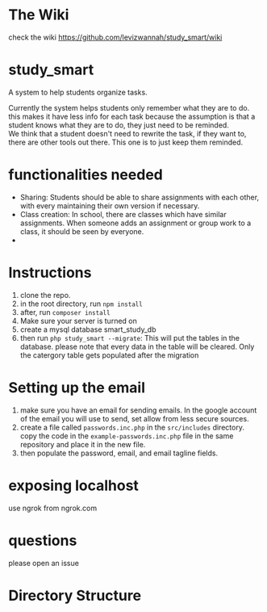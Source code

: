 # The Wiki
check the wiki https://github.com/levizwannah/study_smart/wiki
# study_smart
A system to help students organize tasks.

Currently the system helps students only remember what they are to do. this makes it have less info for each task because the assumption is that a student knows what they are to do, they just need to be reminded.  
We think that a student doesn't need to rewrite the task, if they want to, there are other tools out there. This one is to just keep them reminded. 

# functionalities needed
- Sharing: Students should be able to share assignments with each other, with every maintaining their own version if necessary.
- Class creation: In school, there are classes which have similar assignments. When someone adds an assignment or group work to a class, it should be seen by everyone. 
- 

# Instructions
1. clone the repo.
2. in the root directory, run `npm install`
3. after, run `composer install`
4. Make sure your server is turned on
5. create a mysql database smart_study_db
6. then run `php study_smart --migrate`: This will put the tables in the database. please note that every data in the table will be cleared. Only the catergory table gets populated after the migration 

# Setting up the email 
1. make sure you have an email for sending emails. In the google account of the email you will use to send, set allow from less secure sources.
2. create a file called `passwords.inc.php` in the `src/includes` directory. copy the code in the `example-passwords.inc.php` file in the same repository and place it in the new file.
3. then populate the password, email, and email tagline fields.

# exposing localhost
use ngrok from ngrok.com

# questions
please open an issue

# Directory Structure

